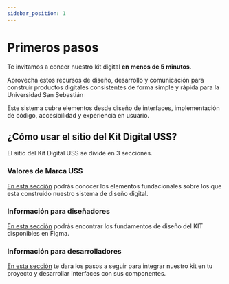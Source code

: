 ```yaml
---
sidebar_position: 1
---
```



# Primeros pasos

Te invitamos a concer nuestro kit digital **en menos de 5 minutos**.


Aprovecha estos recursos de diseño, desarrollo y comunicación para construir productos digitales consistentes de forma simple y rápida para la Universidad San Sebastián

Este sistema cubre elementos desde diseño de interfaces, implementación de código, accesibilidad y experiencia en usuario.


## ¿Cómo usar el sitio del Kit Digital USS?


El sitio del Kit Digital USS se divide en 3 secciones.

### Valores de Marca USS

[En esta sección](/docs/category/valores-de-marca) podrás conocer los elementos fundacionales sobre los que esta construido nuestro sistema de diseño digital.


### Información para diseñadores


[En esta sección](/docs/category/diseño) podrás encontrar los fundamentos de diseño del KIT disponibles en Figma.


### Información para desarrolladores

[En esta sección](/docs/category/desarrolladores) te dara los pasos a seguir para integrar nuestro kit en tu proyecto y desarrollar interfaces con sus componentes.